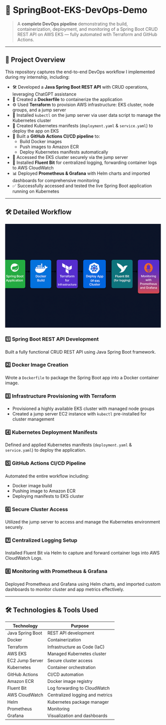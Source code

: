 # 🚀 SpringBoot-EKS-DevOps-Demo

> A **complete DevOps pipeline** demonstrating the build, containerization, deployment, and monitoring of a Spring Boot CRUD REST API on AWS EKS — fully automated with Terraform and GitHub Actions.

---

## 🌟 **Project Overview**

This repository captures the end-to-end DevOps workflow I implemented during my internship, including:

- 🛠️ Developed a **Java Spring Boot REST API** with CRUD operations, leveraging ChatGPT assistance  
- 🐳 Created a **Dockerfile** to containerize the application  
- ⚙️ Used **Terraform** to provision AWS infrastructure: EKS cluster, node groups, and a jump server  
- 🔧 Installed `kubectl` on the jump server via user data script to manage the Kubernetes cluster  
- 📄 Created Kubernetes manifests (`deployment.yaml` & `service.yaml`) to deploy the app on EKS  
- 🔄 Built a **GitHub Actions CI/CD pipeline** to:  
  - Build Docker images  
  - Push images to Amazon ECR  
  - Deploy Kubernetes manifests automatically  
- 🔐 Accessed the EKS cluster securely via the jump server  
- 📡 Installed **Fluent Bit** for centralized logging, forwarding container logs to AWS CloudWatch  
- 📊 Deployed **Prometheus & Grafana** with Helm charts and imported dashboards for comprehensive monitoring  
- ✅ Successfully accessed and tested the live Spring Boot application running on Kubernetes  

---

## 🛠️ **Detailed Workflow**

<img src="flow.png" alt="Workflow Diagram" width="720" />

### 1️⃣ Spring Boot REST API Development  
Built a fully functional CRUD REST API using Java Spring Boot framework.

### 2️⃣ Docker Image Creation  
Wrote a `Dockerfile` to package the Spring Boot app into a Docker container image.

### 3️⃣ Infrastructure Provisioning with Terraform  
- Provisioned a highly available EKS cluster with managed node groups  
- Created a jump server EC2 instance with `kubectl` pre-installed for cluster management  

### 4️⃣ Kubernetes Deployment Manifests  
Defined and applied Kubernetes manifests (`deployment.yaml` & `service.yaml`) to deploy the application.

### 5️⃣ GitHub Actions CI/CD Pipeline  
Automated the entire workflow including:  
- Docker image build  
- Pushing image to Amazon ECR  
- Deploying manifests to EKS cluster

### 6️⃣ Secure Cluster Access  
Utilized the jump server to access and manage the Kubernetes environment securely.

### 7️⃣ Centralized Logging Setup  
Installed Fluent Bit via Helm to capture and forward container logs into AWS CloudWatch Logs.

### 8️⃣ Monitoring with Prometheus & Grafana  
Deployed Prometheus and Grafana using Helm charts, and imported custom dashboards to monitor cluster and app metrics effectively.

---

## 🛠️ Technologies & Tools Used

| Technology      | Purpose                         |
|-----------------|--------------------------------|
| Java Spring Boot | REST API development           |
| Docker          | Containerization               |
| Terraform       | Infrastructure as Code (IaC)   |
| AWS EKS         | Managed Kubernetes cluster     |
| EC2 Jump Server | Secure cluster access          |
| Kubernetes      | Container orchestration        |
| GitHub Actions  | CI/CD automation               |
| Amazon ECR      | Docker image registry          |
| Fluent Bit      | Log forwarding to CloudWatch   |
| AWS CloudWatch  | Centralized logging and metrics|
| Helm            | Kubernetes package manager     |
| Prometheus      | Monitoring                    |
| Grafana         | Visualization and dashboards   |

